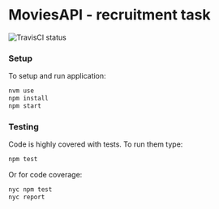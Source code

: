 # MoviesAPI - recruitment task
![TravisCI status](https://travis-ci.org/codecat-pl/movies-api-recruitment-task.svg?branch=master)
### Setup
To setup and run application:

```bash
nvm use
npm install
npm start
```
### Testing
Code is highly covered with tests. To run them type:
```bash
npm test
```
Or for code coverage:
```bash
nyc npm test
nyc report
```
